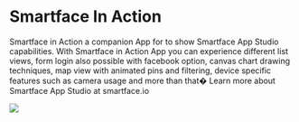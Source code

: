 Smartface In Action
===============

Smartface in Action a companion App for to show Smartface App Studio capabilities. With Smartface in Action App you can experience different list views, form login also possible with facebook option, canvas chart drawing techniques, map view with animated pins and filtering, device specific features such as camera usage and more than that�
Learn more about Smartface App Studio at smartface.io

![](https://raw.github.com/smartface/Market-Ready-Apps/master/SmartfaceInAction/SmartfaceInAction-ss1.PNG)
